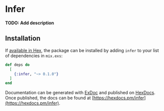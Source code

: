 # Infer

**TODO: Add description**

## Installation

If [available in Hex](https://hex.pm/docs/publish), the package can be installed
by adding `infer` to your list of dependencies in `mix.exs`:

```elixir
def deps do
  [
    {:infer, "~> 0.1.0"}
  ]
end
```

Documentation can be generated with [ExDoc](https://github.com/elixir-lang/ex_doc)
and published on [HexDocs](https://hexdocs.pm). Once published, the docs can
be found at [https://hexdocs.pm/infer](https://hexdocs.pm/infer).

